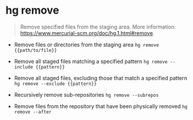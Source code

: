 # hg remove
> Remove specified files from the staging area.
> More information: <https://www.mercurial-scm.org/doc/hg.1.html#remove>.

- Remove files or directories from the staging area
`hg remove {{path/to/file}}`

- Remove all staged files matching a specified pattern
`hg remove --include {{pattern}}`

- Remove all staged files, excluding those that match a specified pattern
`hg remove --exclude {{pattern}}`

- Recursively remove sub-repositories
`hg remove --subrepos`

- Remove files from the repository that have been physically removed
`hg remove --after`
